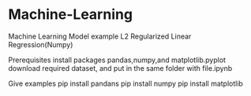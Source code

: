 # Machine-Learning
Machine Learning Model example
L2 Regularized Linear Regression(Numpy)

Prerequisites
install packages pandas,numpy,and matplotlib.pyplot
download required dataset, and put in the same folder with file.ipynb

Give examples
pip install pandans
pip install numpy
pip install matplotlib
